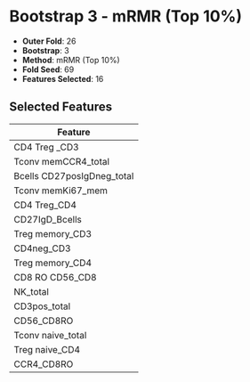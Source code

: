 # Bootstrap 3 - mRMR (Top 10%)

- **Outer Fold**: 26
- **Bootstrap**: 3
- **Method**: mRMR (Top 10%)
- **Fold Seed**: 69
- **Features Selected**: 16

## Selected Features

| Feature |
|---------|
| CD4 Treg _CD3 |
| Tconv memCCR4_total |
| Bcells CD27posIgDneg_total |
| Tconv memKi67_mem |
| CD4 Treg_CD4 |
| CD27IgD_Bcells |
| Treg memory_CD3 |
| CD4neg_CD3 |
| Treg memory_CD4 |
| CD8 RO CD56_CD8 |
| NK_total |
| CD3pos_total |
| CD56_CD8RO |
| Tconv naive_total |
| Treg naive_CD4 |
| CCR4_CD8RO |
